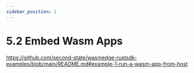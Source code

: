 ```yaml
---
sidebar_position: 2
---
```


# 5.2 Embed Wasm Apps

https://github.com/second-state/wasmedge-rustsdk-examples/blob/main/README.md#example-1-run-a-wasm-app-from-host
